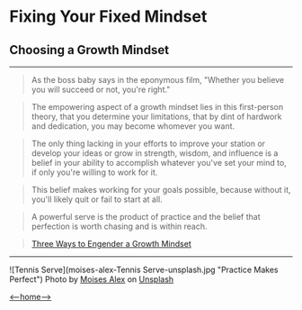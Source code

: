 # Fixing Your Fixed Mindset  
## Choosing a Growth Mindset
---
> As the boss baby says in the eponymous film, "Whether you believe you will succeed or not, you're right."  

> The empowering aspect of a growth mindset lies in this first-person theory, that you determine your limitations, that by dint of hardwork and dedication, you may become whomever you want.  

> The only thing lacking in your efforts to improve your station or develop your ideas or grow in strength, wisdom, and influence is a belief in your ability to accomplish whatever you've set your mind to, if only you're willing to work for it.   

> This belief makes working for your goals possible, because without it, you'll likely quit or fail to start at all.  

> A powerful serve is the product of practice and the belief that perfection is worth chasing and is within reach.  

> [Three Ways to Engender a Growth Mindset](GROWTH.md)

---
![Tennis Serve](moises-alex-Tennis Serve-unsplash.jpg "Practice Makes Perfect")
<span>Photo by <a href="https://unsplash.com/@arnok?utm_source=unsplash&amp;utm_medium=referral&amp;utm_content=creditCopyText">Moises Alex</a> on <a href="https://unsplash.com/@arnok?utm_source=unsplash&amp;utm_medium=referral&amp;utm_content=creditCopyText">Unsplash</a></span>

[<--home-->](README.md)
